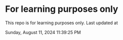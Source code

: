 # For learning purposes only
This repo is for learning purposes only.
Last updated at

Sunday, August 11, 2024 11:39:25 PM

